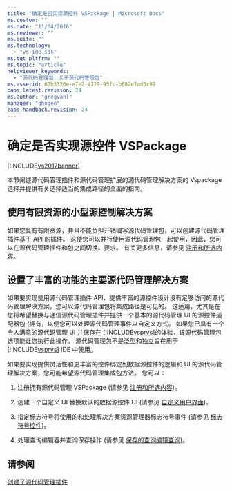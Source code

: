```yaml
---
title: "确定是否实现源控件 VSPackage | Microsoft Docs"
ms.custom: ""
ms.date: "11/04/2016"
ms.reviewer: ""
ms.suite: ""
ms.technology: 
  - "vs-ide-sdk"
ms.tgt_pltfrm: ""
ms.topic: "article"
helpviewer_keywords: 
  - "源代码管理包，关于源代码管理包"
ms.assetid: 60b3326e-e7e2-4729-95fc-b682e7ad5c99
caps.latest.revision: 24
ms.author: "gregvanl"
manager: "ghogen"
caps.handback.revision: 24
---
```

# 确定是否实现源控件 VSPackage
[!INCLUDE[vs2017banner](../../code-quality/includes/vs2017banner.md)]

本节阐述源代码管理插件和源代码管理扩展的源代码管理解决方案的 Vspackage 选择并提供有关选择适当的集成路径的全面的指南。  
  
## 使用有限资源的小型源控制解决方案  
 如果您具有有限资源，并且不能负担开销编写源代码管理包，可以创建源代码管理插件基于 API 的插件。  这使您可以并行使用源代码管理包一起使用，因此，您可以在源代码管理插件和包之间切换。要求。  有关更多信息，请参见 [注册和所选内容](../../extensibility/internals/registration-and-selection-source-control-vspackage.md)。  
  
## 设置了丰富的功能的主要源代码管理解决方案  
 如果要实现使用源代码管理插件 API，提供丰富的源控件设计没有足够访问的源代码管理解决方案，您可以源代码管理包将集成路径是可见的。  这适用，尤其是在您将希望替换与通信源代码管理插件并提供一个基本的源代码管理 UI 的源控件适配器包 \(拥有，以便您可以处理源代码管理事件以自定义方式。  如果您已具有一个令人满意的源代码管理 UI 并保存在 [!INCLUDE[vsprvs](../../code-quality/includes/vsprvs_md.md)]的体验，该源代码管理包选项能让您执行此操作。  源代码管理包不是泛型和独立旨在用于 [!INCLUDE[vsprvs](../../code-quality/includes/vsprvs_md.md)] IDE 中使用。  
  
 如果要实现提供灵活性和更丰富的控件绑定到数据源控件的逻辑和 UI 的源代码管理解决方案，您可能希望源代码管理集成包方法。  您可以：  
  
1.  注册拥有源代码管理 VSPackage \(请参见 [注册和所选内容](../../extensibility/internals/registration-and-selection-source-control-vspackage.md)\)。  
  
2.  创建一个自定义 UI 替换默认的数据源控件 UI \(请参见 [自定义用户界面](../../extensibility/internals/custom-user-interface-source-control-vspackage.md)\)。  
  
3.  指定标志符号将使用的和处理解决方案资源管理器标志符号事件 \(请参见 [标志符号控件](../../extensibility/internals/glyph-control-source-control-vspackage.md)\)。  
  
4.  处理查询编辑器并查询保存操作 \(请参见 [保存的查询编辑查询](../../extensibility/internals/query-edit-query-save-source-control-vspackage.md)\)。  
  
## 请参阅  
 [创建了源代码管理插件](../../extensibility/internals/creating-a-source-control-plug-in.md)